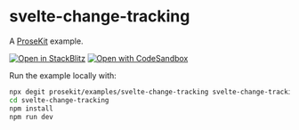 # svelte-change-tracking

A [ProseKit](https://prosekit.dev) example.

[![Open in StackBlitz](https://developer.stackblitz.com/img/open_in_stackblitz.svg)](https://stackblitz.com/github/prosekit/examples/tree/master/svelte-change-tracking)
[![Open with CodeSandbox](https://assets.codesandbox.io/github/button-edit-lime.svg)](https://codesandbox.io/p/sandbox/github/prosekit/examples/tree/master/svelte-change-tracking)

Run the example locally with:

```bash
npx degit prosekit/examples/svelte-change-tracking svelte-change-tracking
cd svelte-change-tracking
npm install
npm run dev
```
